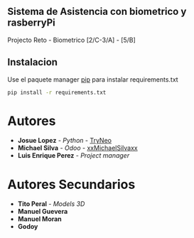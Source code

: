 ## Sistema de Asistencia con biometrico y rasberryPi
Projecto Reto - Biometrico  [2/C-3/A]  - [5/B]

## Instalacion

Use el paquete manager [pip](https://pip.pypa.io/en/stable/) para instalar requirements.txt

```bash
pip install -r requirements.txt
```

# Autores

* **Josue Lopez** - *Python* - [TryNeo](https://github.com/TryNeo)
* **Michael Silva** - *Odoo* - [xxMichaelSilvaxx](https://github.com/xxMichaelSilvaxx)
* **Luis Enrique Perez** - *Project manager*

# Autores Secundarios
* **Tito Peral** - *Models 3D*
* **Manuel Guevera**
* **Manuel Moran**
* **Godoy**
